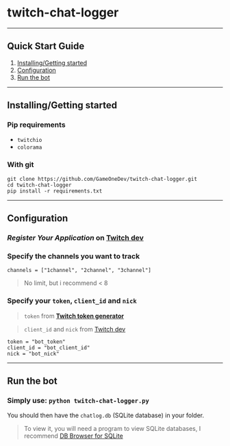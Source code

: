 # twitch-chat-logger
---
## Quick Start Guide
1. [Installing/Getting started](#installinggetting-started)
1. [Configuration](#configuration)
1. [Run the bot](#run-the-bot)
---
## Installing/Getting started

### Pip requirements
 - `twitchio`
 - `colorama`
 
### With git
```
git clone https://github.com/GameOneDev/twitch-chat-logger.git
cd twitch-chat-logger
pip install -r requirements.txt
```
---
## Configuration
### *Register Your Application* on **[Twitch dev](https://dev.twitch.tv/)**
### Specify the channels you want to track
```
channels = ["1channel", "2channel", "3channel"]
```
> No limit, but i recommend < 8
### Specify your `token`, `client_id` and `nick`
> `token` from **[Twitch token generator](https://twitchtokengenerator.com/)**

> `client_id` and `nick` from [Twitch dev](#register-your-application-on-twitch-dev)
```
token = "bot_token" 
client_id = "bot_client_id"
nick = "bot_nick"
```
---
## Run the bot
### Simply use: `python twitch-chat-logger.py`
You should then have the `chatlog.db` (SQLite database) in your folder.

> To view it, you will need a program to view SQLite databases, I recommend [DB Browser for SQLite](https://sqlitebrowser.org/)
